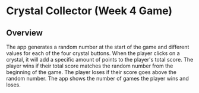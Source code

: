 # Crystal Collector (Week 4 Game)

## Overview
The app generates a random number at the start of the game and different values for each of the four crystal buttons. When the player clicks on a crystal, it will add a specific amount of points to the player's total score. The player wins if their total score matches the random number from the beginning of the game. The player loses if their score goes above the random number.  The app shows the number of games the player wins and loses. 
